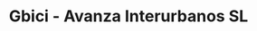 ---
title: "Gbici - Avanza Interurbanos SL"
url: /getafe/gbici-avanza-interurbanos-sl/
shop: Fahrrad
---